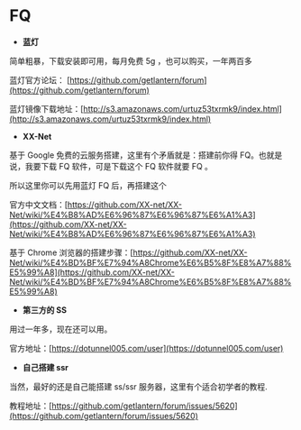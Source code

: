 
# FQ


* **蓝灯**

简单粗暴，下载安装即可用，每月免费 5g ，也可以购买，一年两百多

蓝灯官方论坛： [https://github.com/getlantern/forum](https://github.com/getlantern/forum)

蓝灯镜像下载地址：[http://s3.amazonaws.com/urtuz53txrmk9/index.html](http://s3.amazonaws.com/urtuz53txrmk9/index.html)


* **XX-Net**

基于 Google 免费的云服务搭建，这里有个矛盾就是：搭建前你得 FQ。也就是说，我要下载 FQ 软件，可是下载这个 FQ 软件就要 FQ 。

所以这里你可以先用蓝灯 FQ 后，再搭建这个

官方中文文档：[https://github.com/XX-net/XX-Net/wiki/%E4%B8%AD%E6%96%87%E6%96%87%E6%A1%A3](https://github.com/XX-net/XX-Net/wiki/%E4%B8%AD%E6%96%87%E6%96%87%E6%A1%A3)

基于 Chrome 浏览器的搭建步骤：[https://github.com/XX-net/XX-Net/wiki/%E4%BD%BF%E7%94%A8Chrome%E6%B5%8F%E8%A7%88%E5%99%A8](https://github.com/XX-net/XX-Net/wiki/%E4%BD%BF%E7%94%A8Chrome%E6%B5%8F%E8%A7%88%E5%99%A8)


* **第三方的 SS**

用过一年多，现在还可以用。

官方地址：[https://dotunnel005.com/user](https://dotunnel005.com/user)


* **自己搭建 ssr**

当然，最好的还是自己能搭建 ss/ssr 服务器，这里有个适合初学者的教程.

教程地址：[https://github.com/getlantern/forum/issues/5620](https://github.com/getlantern/forum/issues/5620)
